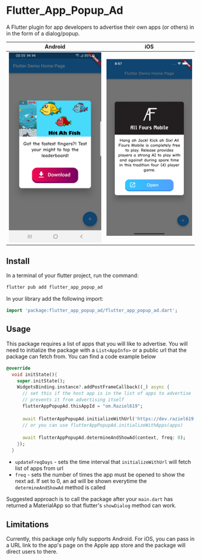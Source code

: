 # Flutter_App_Popup_Ad

A Flutter plugin for app developers to advertise their own apps (or others) in in the form of a dialog/popup.


Android             | iOS 
:-------------------------:|:-------------------------:
![](doc/android_screenshot.png) |  ![](doc/ios_screenshot.png)

## Install

In a terminal of your flutter project, run the command:

``` dart	
flutter pub add flutter_app_popup_ad
```

In your library add the following import:

``` dart
import 'package:flutter_app_popup_ad/flutter_app_popup_ad.dart';
```

## Usage

This package requires a list of apps that you will like to advertise. You will need to initialize the package with a `List<AppInfo>` or a public url that the package can fetch from. You can find a code example below

```dart 
@override
  void initState(){
    super.initState();
    WidgetsBinding.instance?.addPostFrameCallback((_) async {
      // set this if the host app is in the list of apps to advertise
      // prevents it from advertising itself
      flutterAppPopupAd.thisAppId = "om.Raziel619";
      
      await flutterAppPopupAd.initializeWithUrl('https://dev.raziel619.com/ariel/api/getpreviews', updateFreqDays: 1);
      // or you can use flutterAppPopupAd.initializeWithApps(apps)
      
      await flutterAppPopupAd.determineAndShowAd(context, freq: 0);
    });
  }
```

- `updateFreqDays` - sets the time interval that `initializeWithUrl` will fetch list of apps from url
- `freq` - sets the number of times the app must be opened to show the next ad. If set to 0, an ad will be shown everytime the `determineAndShowAd` method is called

Suggested approach is to call the package after your `main.dart` has returned a MaterialApp so that flutter's `showDialog` method can work.

## Limitations

Currently, this package only fully supports Android. For iOS, you can pass in a URL link to the app's page on the Apple app store and the package will direct users to there.

